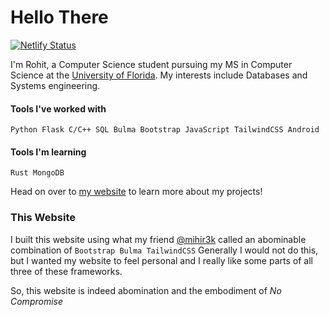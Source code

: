 # Hello There

[![Netlify Status](https://api.netlify.com/api/v1/badges/563580da-230b-411b-a47e-e27a7d05d4d7/deploy-status)](https://app.netlify.com/sites/infernapexavier/deploys)

I'm Rohit, a Computer Science student pursuing my MS in Computer Science at the [University of Florida](https://www.ufl.edu).
My interests include Databases and Systems engineering.

#### Tools I've worked with

`Python Flask C/C++ SQL Bulma Bootstrap JavaScript TailwindCSS Android`

#### Tools I'm learning

`Rust MongoDB`

Head on over to [my website](https://rohitc.tech) to learn more about my projects!

### This Website

I built this website using what my friend [@mihir3k](https://github.com/mihir3k) called an abominable combination of `Bootstrap Bulma TailwindCSS`
Generally I would not do this, but I wanted my website to feel personal and I really like some parts of all three of these frameworks.

So, this website is indeed abomination and the embodiment of _No Compromise_

